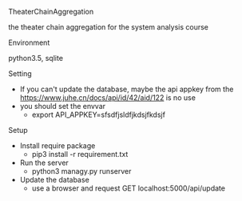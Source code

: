 TheaterChainAggregation

the theater chain aggregation for the system analysis course



Environment

python3.5, sqlite



Setting

- If you can't update the database, maybe the api appkey from the https://www.juhe.cn/docs/api/id/42/aid/122 is no use
- you should set the envvar
  - export API_APPKEY=sfsdfjsldfjkdsjfkdsjf



Setup

- Install require package
  - pip3 install -r requirement.txt
- Run the server
  - python3 managy.py runserver
- Update the database
  - use a browser and request GET localhost:5000/api/update
